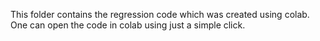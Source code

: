 This folder contains the regression code which was created using colab. One can open the code in colab using just a simple click.
